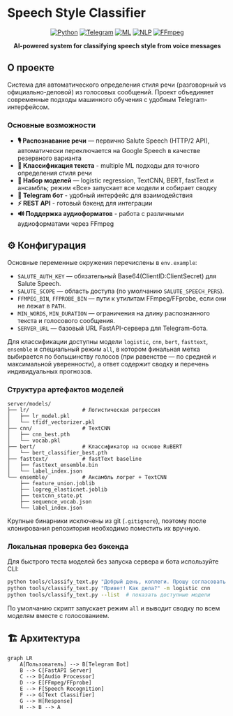 # Speech Style Classifier

<div align="center">

[![Python](https://img.shields.io/badge/Python-3.8%2B-blue?logo=python)](https://www.python.org/)
[![Telegram](https://img.shields.io/badge/Telegram-Bot-blue?logo=telegram)](https://telegram.org/)
[![ML](https://img.shields.io/badge/Machine-Learning-orange)](https://scikit-learn.org/)
[![NLP](https://img.shields.io/badge/NLP-Transformers-yellow)](https://huggingface.co/)
[![FFmpeg](https://img.shields.io/badge/FFmpeg-Audio%20Processing-green)](https://ffmpeg.org/)

**AI-powered system for classifying speech style from voice messages**

</div>

## О проекте

Система для автоматического определения стиля речи (разговорный vs официально-деловой) из голосовых сообщений. Проект объединяет современные подходы машинного обучения с удобным Telegram-интерфейсом.

### Основные возможности

- **🎙️ Распознавание речи** — первично Salute Speech (HTTP/2 API), автоматически переключается на Google Speech в качестве резервного варианта
- **🤖 Классификация текста** - multiple ML подходы для точного определения стиля речи
- **🧠 Набор моделей** — logistic regression, TextCNN, BERT, fastText и ансамбль; режим «Все» запускает все модели и собирает сводку
- **📱 Telegram бот** - удобный интерфейс для взаимодействия
- **⚡ REST API** - готовый бэкенд для интеграции
- **🔊 Поддержка аудиоформатов** - работа с различными аудиоформатами через FFmpeg

## ⚙️ Конфигурация

Основные переменные окружения перечислены в `env.example`:

- `SALUTE_AUTH_KEY` — обязательный Base64(ClientID:ClientSecret) для Salute Speech.
- `SALUTE_SCOPE` — область доступа (по умолчанию `SALUTE_SPEECH_PERS`).
- `FFMPEG_BIN`, `FFPROBE_BIN` — пути к утилитам FFmpeg/FFprobe, если они не лежат в `PATH`.
- `MIN_WORDS`, `MIN_DURATION` — ограничения на длину распознанного текста и голосового сообщения.
- `SERVER_URL` — базовый URL FastAPI-сервера для Telegram-бота.

Для классификации доступны модели `logistic`, `cnn`, `bert`, `fasttext`, `ensemble` и специальный режим `all`, в котором финальная метка выбирается по большинству голосов (при равенстве — по средней и максимальной уверенности), а ответ содержит сводку и перечень индивидуальных прогнозов.

### Структура артефактов моделей

```
server/models/
├── lr/                 # Логистическая регрессия
│   ├── lr_model.pkl
│   └── tfidf_vectorizer.pkl
├── cnn/                # TextCNN
│   ├── cnn_best.pth
│   └── vocab.pkl
├── bert/               # Классификатор на основе RuBERT
│   └── bert_classifier_best.pth
├── fasttext/           # fastText baseline
│   ├── fasttext_ensemble.bin
│   └── label_index.json
└── ensemble/           # Ансамбль логрег + TextCNN
    ├── feature_union.joblib
    ├── logreg_elasticnet.joblib
    ├── textcnn_state.pt
    ├── sequence_vocab.json
    └── label_index.json
```

Крупные бинарники исключены из git (`.gitignore`), поэтому после клонирования репозитория необходимо поместить их вручную.

### Локальная проверка без бэкенда

Для быстрого теста моделей без запуска сервера и бота используйте CLI:

```bash
python tools/classify_text.py "Добрый день, коллеги. Прошу согласовать документ."
python tools/classify_text.py "Привет! Как дела?" -m logistic cnn
python tools/classify_text.py --list  # показать доступные модели
```

По умолчанию скрипт запускает режим `all` и выводит сводку по всем моделям вместе с голосованием.

## 🏗️ Архитектура

```mermaid
graph LR
    A[Пользователь] --> B[Telegram Bot]
    B --> C[FastAPI Server]
    C --> D[Audio Processor]
    D --> E[FFmpeg/FFprobe]
    E --> F[Speech Recognition]
    F --> G[Text Classifier]
    G --> H[Response]
    H --> B --> A
